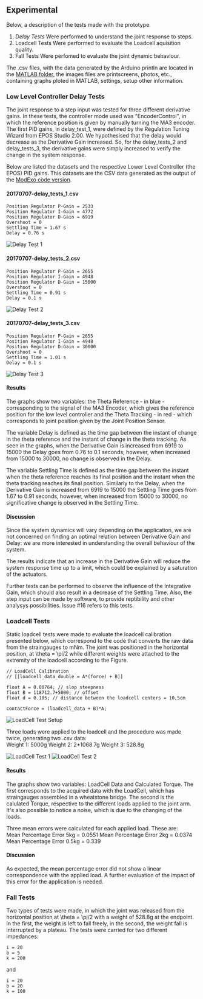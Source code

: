 ## Experimental
Below, a description of the tests made with the prototype. 

1. *Delay Tests* Were performed to understand the joint response to steps.
2. Loadcell Tests Were performed to evaluate the Loadcell aquisition quality.
3. Fall Tests Were perfomed to evaluate the joint dynamic behaviour.

The .csv files, with the data generated by the Arduino println are located in the [MATLAB folder](https://github.com/biopmr/ModExo/tree/master/matlab/arduino_tests), the images files are printscreens, photos, etc., containing graphs ploted in MATLAB, settings, setup other information.

### Low Level Controller Delay Tests
The joint response to a step input was tested for three different derivative gains. In these tests, the controller mode used was "EncoderControl", in which the reference position is given by manually turning the MA3 encoder. The first PID gains, in delay_test_1, were defined by the Regulation Tuning Wizard from EPOS Studio 2.00. We hypothesised that the delay would decrease as the Derivative Gain increased. So, for the delay_tests_2 and delay_tests_3, the derivative gains were simply increased to verify the change in the system response.

Below are listed the datasets and the respective Lower Level Controller (the EPOS) PID gains. This datasets are the CSV data generated as the output of the [ModExo code version](https://github.com/biopmr/ModExo/commit/fbe45a4ca06b29ec54b75cb432308c84095bc77f). 

#### 20170707-delay_tests_1.csv
	Position Regulator P-Gain = 2533
	Position Regulator I-Gain = 4772
	Position Regulator D-Gain = 6919
	Overshoot = 0
	Settling Time = 1.67 s
	Delay = 0.76 s

![Delay Test 1](https://biopmr.github.io/images/tests-delay_test_1-response.png)

#### 20170707-delay_tests_2.csv
	Position Regulator P-Gain = 2655
	Position Regulator I-Gain = 4948
	Position Regulator D-Gain = 15000
	Overshoot = 0
	Settling Time = 0.91 s
	Delay = 0.1 s

![Delay Test 2](https://biopmr.github.io/images/tests-delay_test_2-response.png)

#### 20170707-delay_tests_3.csv
	Position Regulator P-Gain = 2655
	Position Regulator I-Gain = 4948
	Position Regulator D-Gain = 30000
	Overshoot = 0
	Settling Time = 1.01 s
	Delay = 0.1 s

![Delay Test 3](https://biopmr.github.io/images/tests-delay_test_3-response.png)

#### Results
The graphs show two variables: the Theta Reference - in blue - corresponding to the signal of the MA3 Encoder, which gives the reference position for the low level controller and the Theta Tracking - in red - which corresponds to joint position given by the Joint Position Sensor.

The variable Delay is defined as the time gap between the instant of change in the theta reference and the instant of change in the theta tracking. As seen in the graphs, when the Derivative Gain is increased from 6919 to 15000 the Delay goes from 0.76 to 0.1 seconds, however, when increased from 15000 to 30000, no change is observed in the Delay.

The variable Settling Time is defined as the time gap between the instant when the theta reference reaches its final position and the instant when the theta tracking reaches its final position. Similarly to the Delay, when the Derivative Gain is increased from 6919 to 15000 the Settling Time goes from 1.67 to 0.91 seconds, however, when increased from 15000 to 30000, no significative change is observed in the Settling Time.

#### Discussion
Since the system dynamics will vary depending on the application, we are not concerned on finding an optimal relation between Derivative Gain and Delay: we are more interested in understanding the overall behaviour of the system.

The results indicate that an increase in the Derivative Gain will reduce the system response time up to a limit, which could be explained by a saturation of the actuators.

Further tests can be performed to observe the influence of the Integrative Gain, which should also result in a decrease of the Settling Time. Also, the step input can be made by software, to provide reptibility and other analysys possibilities. Issue #16 refers to this tests.

### Loadcell Tests
Static loadcell tests were made to evaluate the loadcell calibration presented below, which correspond to the code that converts the raw data from the straingauges to mNm. The joint was positioned in the horizontal position, at \theta = \pi/2 while different weights were attached to the extremity of the loadcell according to the Figure.

	// LoadCell Calibration 
	// [[loadcell_data_double = A*(force) + B]]

	float A = 0.00764; // slop steepness
	float B = 118712.7+5000; // offset
	float d = 0.105; // distance between the loadcell centers = 10,5cm  

	contactForce = (loadcell_data + B)*A;

![LoadCell Test Setup](https://biopmr.github.io/images/tests-loadcell-setup.png)

Three loads were applied to the loadcell and the procedure was made twice, generating two .csv data:  
	Weight 1: 5000g
	Weight 2: 2*1068.7g
	Weight 3: 528.8g

![LoadCell Test 1](https://biopmr.github.io/images/tests-loadcell.png)
![LoadCell Test 2](https://biopmr.github.io/images/tests-loadcell_2.png)

#### Results
The graphs show two variables: LoadCell Data and Calculated Torque. The first corresponds to the acquired data with the LoadCell, which has straingauges assembled in a wheatstone bridge. The second is the calulated Torque, respective to the different loads applied to the joint arm. It's also possible to notice a noise, which is due to the changing of the loads.

Three mean errors were calculated for each applied load. These are:  
	Mean Percentage Error 5kg = 0.0551
	Mean Percentage Error 2kg = 0.0374
	Mean Percentage Error 0.5kg = 0.339

#### Discussion
As expected, the mean percentage error did not show a linear correspondence with the applied load. A further evaluation of the impact of this error for the application is needed.

### Fall Tests
Two types of tests were made, in which the joint was released from the horizontal position at \theta = \pi/2 with a weight of 528.8g at the endpoint. In the first, the weight is left to fall freely, in the second, the weight fall is interrupted by a plateau. The tests were carried for two different impedances:

	i = 20
	b = 5
	k = 200

and

	i = 20
	b = 20
	k = 100
